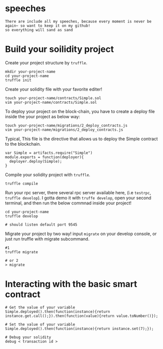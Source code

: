 # speeches

    There are include all my speeches, because every moment is never be again~ so want to keep it on my github!
    so everything will sand as sand 


Build your soilidity project
========


Create your project structure by `truffle`.

    mkdir your-project-name
    cd your-project-name
    truffle init

Create your solidity file with your favorite editer!

    touch your-project-name/contracts/Simple.sol
    vim your-project-name/contracts/Simple.sol

To deploy your project on the block-chain, you have to create a deploy file inside the
your project as below way:
    
    touch your-project-name/migrations/2_deploy_contracts.js
    vim your-project-name/migrations/2_deploy_contracts.js

Typical, This file is the directive that allows us to deploy the Simple contract to the blockchain.

    var Simple = artifacts.require("Simple")
	module.exports = function(deployer){
	  deployer.deploy(Simple);
	}


Compile your solidity project with `truffle`.

    truffle compile


Run your rpc server, there several rpc server available here, (i.e `testrpc`, `truffle develop`).
I gotta demo it with `truffe develop`, open your second terminal, and then run the below commnad
inside your project!

    cd your-project-name
    truffle develop
    
    # should listen default port 9545

Migrate your project by two way! input `migrate` on your develop console, or just run  truffle with migrate
subcommand.

    #1 
    truffle migrate

    # or 2
    > migrate

Interacting with the basic smart contract
====

    
    # Get the value of your variable 
    Simple.deployed().then(function(instance){return instance.get.call();}).then(function(value){return value.toNumber()});

    # Set the value of your variable 
    Simple.deployed().then(function(instance){return instance.set(7);});   

    # Debug your solidity
    debug < transaction id >
